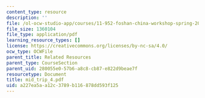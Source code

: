 ```yaml
---
content_type: resource
description: ''
file: /ol-ocw-studio-app/courses/11-952-foshan-china-workshop-spring-2004/a227ea5aa12c3789b116878dd593f125_mid_trip_4.pdf
file_size: 1360104
file_type: application/pdf
learning_resource_types: []
license: https://creativecommons.org/licenses/by-nc-sa/4.0/
ocw_type: OCWFile
parent_title: Related Resources
parent_type: CourseSection
parent_uid: 280055e0-57b6-a8c8-cb87-e822d9beae7f
resourcetype: Document
title: mid_trip_4.pdf
uid: a227ea5a-a12c-3789-b116-878dd593f125
---
```


